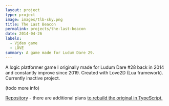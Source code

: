 ```yaml
---
layout: project
type: project
image: images/tlb-sky.png
title: The Last Beacon
permalink: projects/the-last-beacon
date: 2014-04-26
labels:
  - Video game
  - LÖVE
summary: A game made for Ludum Dare 29.
---
```


<div class="ui small rounded images">

</div>

A logic platformer game I originally made for Ludum Dare #28 back in 2014 and constantly improve since 2019. Created with Love2D (Lua framework). Currently inactive project.

(todo more info)

[Repository](https://gitlab.com/Katamori/the-last-beacon) - there are additional plans [to rebuild the original in TypeScript.](https://gitlab.com/Katamori/phantom-signal)
